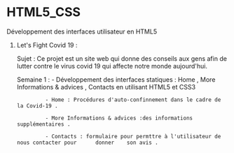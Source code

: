 # HTML5_CSS
Développement des interfaces utilisateur en HTML5 

1. Let's Fight Covid 19 : 
     
      Sujet :
          Ce projet est un site web qui donne des conseils aux gens afin 
          de lutter contre le virus covid 19 qui affecte notre monde aujourd'hui.

      Semaine 1 : 
          - Développement des interfaces statiques : Home , More Informations & advices , Contacts 
            en utilisant HTML5 et CSS3 
                
                - Home : Procédures d'auto-confinnement dans le cadre de la Covid-19 .

                - More Informations & advices :des informations supplémentaires .
                
                - Contacts : formulaire pour permttre à l'utilisateur de nous contacter pour      donner    son avis .


